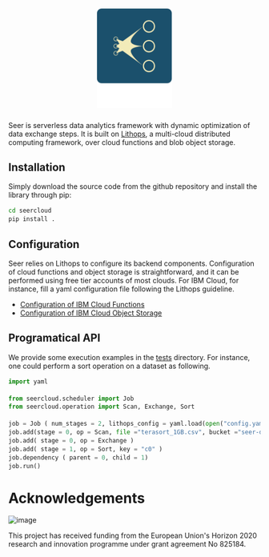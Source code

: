 <p align="center">
  <a href="https://github.com/GEizaguirre/seercloud">
    <h1 id='lithops' align="center"><img src="fig/seer-logo-big.png" alt="Seer" width = 150/></h1>
  </a>
</p>


Seer is serverless data analytics framework with dynamic optimization of data exchange steps. It is built on [Lithops](https://github.com/lithops-cloud/lithops), a multi-cloud distributed computing framework, over cloud functions and blob object storage.


## Installation

Simply download the source code from the github repository and install the library through pip:

```bash
cd seercloud
pip install .
```


## Configuration

Seer relies on Lithops to configure its backend components. Configuration of cloud functions and object storage is straightforward, and it can be performed using free tier accounts of most clouds.
For IBM Cloud, for instance, fill a yaml configuration file following the Lithops guideline.

* [Configuration of IBM Cloud Functions](https://github.com/lithops-cloud/lithops/blob/master/docs/source/compute_config/ibm_cf.md)
* [Configuration of IBM Cloud Object Storage](https://github.com/lithops-cloud/lithops/blob/master/docs/source/storage_config/ibm_cos.md) 


## Programatical API

We provide some execution examples in the [tests](https://github.com/GEizaguirre/seercloud/tree/main/tests) directory. 
For instance, one could perform a sort operation on a dataset
as following. 

```python
import yaml

from seercloud.scheduler import Job
from seercloud.operation import Scan, Exchange, Sort

job = Job ( num_stages = 2, lithops_config = yaml.load(open("config.yaml", "rb")))
job.add(stage = 0, op = Scan, file ="terasort_1GB.csv", bucket ="seer-data")
job.add( stage = 0, op = Exchange )
job.add( stage = 1, op = Sort, key = "c0" )
job.dependency ( parent = 0, child = 1)
job.run()
```


# Acknowledgements

![image](https://user-images.githubusercontent.com/26366936/61350554-d62acf00-a85f-11e9-84b2-36312a35398e.png)

This project has received funding from the European Union's Horizon 2020 research and innovation programme under grant agreement No 825184.

